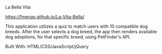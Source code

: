 La Bella Vita

https://fmenas.github.io/La-Vita-Bella/

This application utilizes a quiz to match users with 10 compatible dog breeds. After the user selects a dog breed, the app then renders available dog adoptions, for that specific breed, using PetFinder's API. 




Built With:
HTML/CSS/JavaScript/jQuery